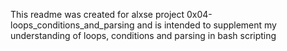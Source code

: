 This readme was created for alxse project 0x04-loops_conditions_and_parsing and is intended to supplement my understanding of loops, conditions and parsing in bash scripting
